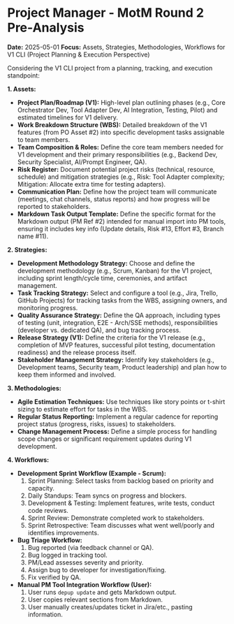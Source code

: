 # Project Manager - MotM Round 2 Pre-Analysis

**Date:** 2025-05-01
**Focus:** Assets, Strategies, Methodologies, Workflows for V1 CLI (Project Planning & Execution Perspective)

Considering the V1 CLI project from a planning, tracking, and execution standpoint:

**1. Assets:**

*   **Project Plan/Roadmap (V1):** High-level plan outlining phases (e.g., Core Orchestrator Dev, Tool Adapter Dev, AI Integration, Testing, Pilot) and estimated timelines for V1 delivery.
*   **Work Breakdown Structure (WBS):** Detailed breakdown of the V1 features (from PO Asset #2) into specific development tasks assignable to team members.
*   **Team Composition & Roles:** Define the core team members needed for V1 development and their primary responsibilities (e.g., Backend Dev, Security Specialist, AI/Prompt Engineer, QA).
*   **Risk Register:** Document potential project risks (technical, resource, schedule) and mitigation strategies (e.g., Risk: Tool Adapter complexity; Mitigation: Allocate extra time for testing adapters).
*   **Communication Plan:** Define how the project team will communicate (meetings, chat channels, status reports) and how progress will be reported to stakeholders.
*   **Markdown Task Output Template:** Define the specific format for the Markdown output (PM Ref #2) intended for manual import into PM tools, ensuring it includes key info (Update details, Risk #13, Effort #3, Branch name #11).

**2. Strategies:**

*   **Development Methodology Strategy:** Choose and define the development methodology (e.g., Scrum, Kanban) for the V1 project, including sprint length/cycle time, ceremonies, and artifact management.
*   **Task Tracking Strategy:** Select and configure a tool (e.g., Jira, Trello, GitHub Projects) for tracking tasks from the WBS, assigning owners, and monitoring progress.
*   **Quality Assurance Strategy:** Define the QA approach, including types of testing (unit, integration, E2E - Arch/SSE methods), responsibilities (developer vs. dedicated QA), and bug tracking process.
*   **Release Strategy (V1):** Define the criteria for the V1 release (e.g., completion of MVP features, successful pilot testing, documentation readiness) and the release process itself.
*   **Stakeholder Management Strategy:** Identify key stakeholders (e.g., Development teams, Security team, Product leadership) and plan how to keep them informed and involved.

**3. Methodologies:**

*   **Agile Estimation Techniques:** Use techniques like story points or t-shirt sizing to estimate effort for tasks in the WBS.
*   **Regular Status Reporting:** Implement a regular cadence for reporting project status (progress, risks, issues) to stakeholders.
*   **Change Management Process:** Define a simple process for handling scope changes or significant requirement updates during V1 development.

**4. Workflows:**

*   **Development Sprint Workflow (Example - Scrum):**
    1.  Sprint Planning: Select tasks from backlog based on priority and capacity.
    2.  Daily Standups: Team syncs on progress and blockers.
    3.  Development & Testing: Implement features, write tests, conduct code reviews.
    4.  Sprint Review: Demonstrate completed work to stakeholders.
    5.  Sprint Retrospective: Team discusses what went well/poorly and identifies improvements.
*   **Bug Triage Workflow:**
    1.  Bug reported (via feedback channel or QA).
    2.  Bug logged in tracking tool.
    3.  PM/Lead assesses severity and priority.
    4.  Assign bug to developer for investigation/fixing.
    5.  Fix verified by QA.
*   **Manual PM Tool Integration Workflow (User):**
    1.  User runs `depup update` and gets Markdown output.
    2.  User copies relevant sections from Markdown.
    3.  User manually creates/updates ticket in Jira/etc., pasting information. 